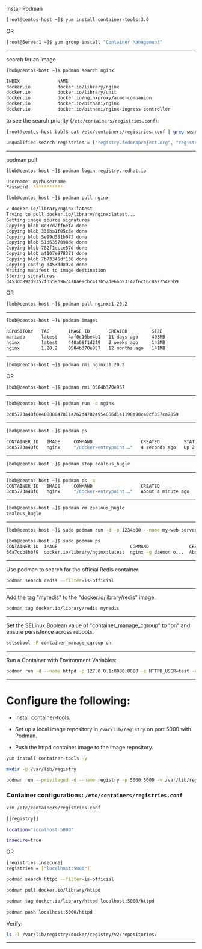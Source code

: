 

Install Podman

```bash
[root@centos-host ~]$ yum install container-tools:3.0
```
OR
```bash
[root@Server1 ~]$ yum group install "Container Management"
```
________________________________________________________________________________________________


search for an image

```bash
[bob@centos-host ~]$ podman search nginx

INDEX              NAME                                                          DESCRIPTION                                      STARS       OFFICIAL    AUTOMATED
docker.io          docker.io/library/nginx                                       Official build of Nginx.                         19397       [OK]        
docker.io          docker.io/library/unit                                        Official build of NGINX Unit: Universal Web ...  19          [OK]        
docker.io          docker.io/nginxproxy/acme-companion                           Automated ACME SSL certificate generation fo...  127                     
docker.io          docker.io/bitnami/nginx                                       Bitnami nginx Docker Image                       180                     [OK]
docker.io          docker.io/bitnami/nginx-ingress-controller                    Bitnami Docker Image for NGINX Ingress Contr...  32                      [OK]
```


to see the search priority (`/etc/containers/registries.conf`):

```bash
[root@centos-host bob]$ cat /etc/containers/registries.conf | grep search

unqualified-search-registries = ["registry.fedoraproject.org", "registry.access.redhat.com", "registry.centos.org", "docker.io"]

```

________________________________________________________________________________________________


podman pull

```bash
[bob@centos-host ~]$ podman login registry.redhat.io

Username: myrhusername
Password: ***********
```

```bash
[bob@centos-host ~]$ podman pull nginx

✔ docker.io/library/nginx:latest
Trying to pull docker.io/library/nginx:latest...
Getting image source signatures
Copying blob 8c37d2ff6efa done  
Copying blob 336ba1f05c3e done  
Copying blob 5e99d351b073 done  
Copying blob 51d6357098de done  
Copying blob 782f1ecce57d done  
Copying blob af107e978371 done  
Copying blob 7b73345df136 done  
Copying config d453dd892d done  
Writing manifest to image destination
Storing signatures
d453dd892d9357f3559b967478ae9cbc417b52de66b53142f6c16c8a275486b9
```

OR

```bash
[bob@centos-host ~]$ podman pull nginx:1.20.2
```

________________________________________________________________________________________________




```bash
[bob@centos-host ~]$ podman images

REPOSITORY   TAG       IMAGE ID       CREATED         SIZE
mariadb      latest    4af0c16be4b1   11 days ago     403MB
nginx        latest    448a08f1d2f9   2 weeks ago     142MB
nginx        1.20.2    0584b370e957   12 months ago   141MB
```

________________________________________________________________________________________________




```bash
[bob@centos-host ~]$ podman rmi nginx:1.20.2
```

OR

```bash
[bob@centos-host ~]$ podman rmi 0584b370e957
```


________________________________________________________________________________________________




```bash
[bob@centos-host ~]$ podman run -d nginx

3d85773a48f6e40888847811a262d47824954066d141198a90c40cf357ca7859
```

________________________________________________________________________________________________




```bash
[bob@centos-host ~]$ podman ps

CONTAINER ID   IMAGE     COMMAND                  CREATED         STATUS         PORTS     NAMES
3d85773a48f6   nginx     "/docker-entrypoint.…"   4 seconds ago   Up 2 seconds   80/tcp    zealous_hugle
```

________________________________________________________________________________________________




```bash
[bob@centos-host ~]$ podman stop zealous_hugle
```

________________________________________________________________________________________________




```bash
[bob@centos-host ~]$ podman ps -a
CONTAINER ID   IMAGE     COMMAND                  CREATED              STATUS                      PORTS     NAMES
3d85773a48f6   nginx     "/docker-entrypoint.…"   About a minute ago   Exited (0) 11 seconds ago             zealous_hugle
```

________________________________________________________________________________________________




```bash
[bob@centos-host ~]$ podman rm zealous_hugle
zealous_hugle
```

________________________________________________________________________________________________




```bash
[bob@centos-host ~]$ sudo podman run -d -p 1234:80 --name my-web-server nginx
```



```bash
[bob@centos-host ~]$ sudo podman ps 
CONTAINER ID  IMAGE                           COMMAND               CREATED             STATUS                 PORTS                 NAMES
66a7ccb8bbf9  docker.io/library/nginx:latest  nginx -g daemon o...  About a minute ago  Up About a minute ago  0.0.0.0:1234->80/tcp  my-web-server
```



________________________________________________________________________________________________



Use podman to search for the official Redis container.

```bash
podman search redis --filter=is-official
```
________________________________________________________________________________________________

Add the tag "myredis" to the "docker.io/library/redis" image.

```bash
podman tag docker.io/library/redis myredis
```
________________________________________________________________________________________________


Set the SELinux Boolean value of "container_manage_cgroup" to "on" and ensure persistence across reboots.

```bash
setsebool -P container_manage_cgroup on
```



________________________________________________________________________________________________


Run a Container with Environment Variables:


```bash
podman run -d --name httpd -p 127.0.0.1:8080:8080 -e HTTPD_USER=test -e HTTPD_PASSWORD=test -v ~/www-data:/var/www/html/:Z localhost/httpd-24
```


________________________________________________________________________________________________

# Configure the following:

- Install container-tools.

- Set up a local image repository in `/var/lib/registry` on port 5000 with Podman.

- Push the httpd container image to the image repository.



```bash
yum install container-tools -y

mkdir -p /var/lib/registry

podman run --privileged -d --name registry -p 5000:5000 -v /var/lib/registry:/var/lib/registry:Z registry
```

### Container configurations: `/etc/containers/registries.conf`

```bash
vim /etc/containers/registries.conf

[[registry]]

location="localhost:5000"

insecure=true
```

OR

```bash
[registries.insecure]
registries = ["localhost:5000"]
```


```bash
podman search httpd --filter=is-official

podman pull docker.io/library/httpd

podman tag docker.io/library/httpd localhost:5000/httpd

podman push localhost:5000/httpd
```

Verify:
```bash
ls -l /var/lib/registry/docker/registry/v2/repositories/
```

________________________________________________________________________________________________




